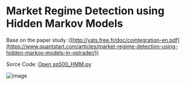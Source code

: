 # Market Regime Detection using Hidden Markov Models

Base on the paper study :([http://yats.free.fr/doc/cointegration-en.pdf](https://www.quantstart.com/articles/market-regime-detection-using-hidden-markov-models-in-qstrader/))

Sorce Code: [Open sp500_HMM.py](sp500_HMM.py)

![image](<img width="1236" height="830" alt="image" src="https://github.com/user-attachments/assets/7e1bcf9f-fa0f-4e8b-8c14-540cecb292a2" />
)

